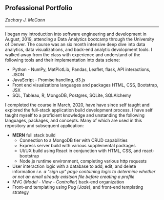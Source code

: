 ## __Professional Portfolio__

_Zachary J. McCann_

***

I began my introduction into software engineering and development in August, 2019, attending a Data Analytics bootcamp through the University of Denver. The course was an six month intensive deep dive into data analytics, data visualizations, and back-end analytic devolopment tools. I walked away from the class with experience and understand of the following tools and their implementation into data sciene:
+ Python - NumPy, MatPlotLib, Pandas, Leaflet, flask, API interactions, JSON
+ JavaScript - Promise handling, d3.js
+ Front end visualzations languages and packages HTML, CSS, Bootstrap, JSX
+ SQL, Tableau, R, MongoDB, Postgres, SQLite, SQLAlchemy

I completed the course in March, 2020, have have since self taught and explored the full-stack application build development process. I have self taught myself to a proficient knowledge and unstanding the following languages, packages, and concepts. Many of which are used in this repository and subsequent application:
+ __MERN__ full stack build
    + Connection to a MongoDB tier with CRUD capabilities
    + Express server build with various supplemental packages
    + UI/UX build using React in conjunction with HTML, CSS, and react-bootstrap
    + Node.js runtime environment, completing various http requests
+ User interaction logic with a database to add, edit, and delete information *i.e. a "sign up" page containing logic to determine whether or not an email already existson file before creating a profile*
+ MVC (*Model - View - Controller*) back-end organization
+ Front-end templating using Pug (*Jade*), and front-end templating strategy
